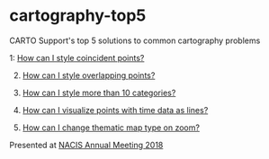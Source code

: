 # cartography-top5
CARTO Support's top 5 solutions to common cartography problems

1: [How can I style coincident points?](https://github.com/ztephm/cartography-top5/blob/main/1-coincident-points/README.md)

2. [How can I style overlapping points?](https://github.com/ztephm/cartography-top5/blob/main/2-too-many-points/README.md)

3. [How can I style more than 10 categories?](https://github.com/ztephm/cartography-top5/blob/main/3-aggregate-categories/README.md)

4. [How can I visualize points with time data as lines?](https://github.com/ztephm/cartography-top5/blob/main/4-filter-lines/README.md)

5. [How can I change thematic map type on zoom?](https://github.com/ztephm/cartography-top5/blob/main/4-filter-lines/README.md)

Presented at [NACIS Annual Meeting 2018](https://nacis2018.sched.com/)


